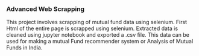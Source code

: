 ### Advanced Web Scrapping
This project involves scrapping of mutual fund data using selenium.
First Html of the entire page is scrapped using selenium.
Extracted data is cleaned using jupyter notebook and exported a .csv file.
This data can be used for making a mutual Fund recommender system or Analysis of Mutual Funds in India.
